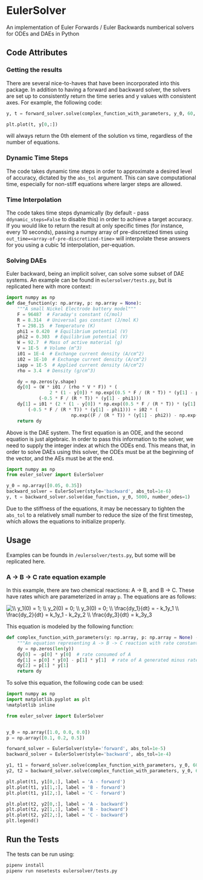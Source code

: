 # EulerSolver
An implementation of Euler Forwards / Euler Backwards numberical solvers for ODEs and DAEs in Python

## Code Attributes

### Getting the results
There are several nice-to-haves that have been incorporated into this package. In addition to having a forward and backward solver,
the solvers are set up to consistently return the time series and y values with consistent axes. For example, the following code:

```python
y, t = forward_solver.solve(complex_function_with_parameters, y_0, 60, parameters=p)

plt.plot(t, y[0,:])
```

will always return the 0th element of the solution vs time, regardless of the number of equations.

### Dynamic Time Steps

The code takes dynamic time steps in order to approximate a desired level of accuracy, dictated by the `abs_tol` argument. This can save
computational time, especially for non-stiff equations where larger steps are allowed.

### Time Interpolation

The code takes time steps dynamically (by default - pass `ddynamic_steps=False` to disable this) in order to achieve a target accuracy.
If you would like to return the result at only specific times (for instance, every 10 seconds), passing a numpy array of pre-discretized times
using `out_time=<array-of-pre-discretized-time>` will interpolate these answers for you using a cubic 1d interpolation, per-equation.

### Solving DAEs

Euler backward, being an implicit solver, can solve some subset of DAE systems. An example can be found in `eulersolver/tests.py`, but is replicated here
with more context:

```python
import numpy as np
def dae_function(y: np.array, p: np.array = None):
    """A small Nickel Electrode battery model"""
    F = 96487  # Faraday's constant (C/mol)
    R = 8.314  # Universal gas constant (J/mol K)
    T = 298.15  # Temperature (K)
    phi1 = 0.420  # Equilibrium potential (V)
    phi2 = 0.303  # Equilibrium potential (V)
    W = 92.7  # Mass of active material (g)
    V = 1E-5  # Volume (m^3)
    i01 = 1E-4  # Exchange current density (A/cm^2)
    i02 = 1E-10  # Exchange current density (A/cm^2)
    iapp = 1E-5  # Applied current density (A/cm^2)
    rho = 3.4  # Density (g/cm^3)

    dy = np.zeros(y.shape)
    dy[0] = (W * i01 / (rho * V * F)) * (
                2 * (1 - y[0]) * np.exp((0.5 * F / (R * T)) * (y[1] - phi1)) - 2 * y[0] * np.exp(
            (-0.5 * F / (R * T)) * (y[1] - phi1)))
    dy[1] = i01 * (2 * (1 - y[0]) * np.exp((0.5 * F / (R * T)) * (y[1] - phi1)) - 2 * y[0] * np.exp(
        (-0.5 * F / (R * T)) * (y[1] - phi1))) + i02 * (
                        np.exp((F / (R * T)) * (y[1] - phi2)) - np.exp((-F / (R * T)) * (y[1] - phi2))) - iapp
    return dy
```

Above is the DAE system. The first equation is an ODE, and the second equation is just algebraic. In order to pass this information to the solver,
we need to supply the integer index at which the ODEs end. This means that, in order to solve DAEs using this solver, the ODEs must be at the
beginning of the vector, and the AEs must be at the end.

```python
import numpy as np
from euler_solver import EulerSolver

y_0 = np.array([0.05, 0.35])
backward_solver = EulerSolver(style='backward', abs_tol=1e-6)
y, t = backward_solver.solve(dae_function, y_0, 5000, number_odes=1)
```

Due to the stiffness of the equations, it may be necessary to tighten the `abs_tol` to a relatively small number to reduce the size of the first timestep, which allows the equations
to initialize properly.

## Usage

Examples can be founds in `/eulersolver/tests.py`, but some will be replicated here.

### A -> B -> C rate equation example

In this example, there are two chemical reactions: A -> B, and B -> C. These have rates which are parameterized in
array `p`. The equations are as follows:

<img src="https://latex.codecogs.com/gif.latex?\\&space;y_1(0)&space;=&space;1;&space;\\&space;y_2(0)&space;=&space;0;&space;\\&space;y_3(0)&space;=&space;0;&space;\\&space;\frac{dy_1}{dt}&space;=&space;-&space;k_1y_1&space;\\&space;\frac{dy_2}{dt}&space;=&space;k_1y_1&space;-&space;k_2y_2&space;\\&space;\frac{dy_3}{dt}&space;=&space;k_3y_3" title="\\ y_1(0) = 1; \\ y_2(0) = 0; \\ y_3(0) = 0; \\ \frac{dy_1}{dt} = - k_1y_1 \\ \frac{dy_2}{dt} = k_1y_1 - k_2y_2 \\ \frac{dy_3}{dt} = k_3y_3" />

This equation is modeled by the following function:

```python
def complex_function_with_parameters(y: np.array, p: np.array = None) -> np.array:
    """An equation representing A -> B -> C reaction with rate constants p."""
    dy = np.zeros(len(y))
    dy[0] = -p[0] * y[0]  # rate consumed of A
    dy[1] = p[0] * y[0] - p[1] * y[1]  # rate of A generated minus rate of B consumed
    dy[2] = p[1] * y[1]
    return dy

```

To solve this equation, the following code can be used:

```python
import numpy as np
import matplotlib.pyplot as plt
%matplotlib inline

from euler_solver import EulerSolver


y_0 = np.array([1.0, 0.0, 0.0])
p = np.array([0.1, 0.2, 0.5])

forward_solver = EulerSolver(style='forward', abs_tol=1e-5)
backward_solver = EulerSolver(style='backward', abs_tol=1e-4)

y1, t1 = forward_solver.solve(complex_function_with_parameters, y_0, 60, parameters=p)
y2, t2 = backward_solver.solve(complex_function_with_parameters, y_0, 60, parameters=p, out_times=t1)

plt.plot(t1, y1[0,:], label = 'A - forward')
plt.plot(t1, y1[1,:], label = 'B - forward')
plt.plot(t1, y1[2,:], label = 'C - forward')

plt.plot(t2, y2[0,:], label = 'A - backward')
plt.plot(t2, y2[1,:], label = 'B - backward')
plt.plot(t2, y2[2,:], label = 'C - backward')
plt.legend()
```

## Run the Tests

The tests can be run using:

```bash
pipenv install
pipenv run nosetests eulersolver/tests.py
```
